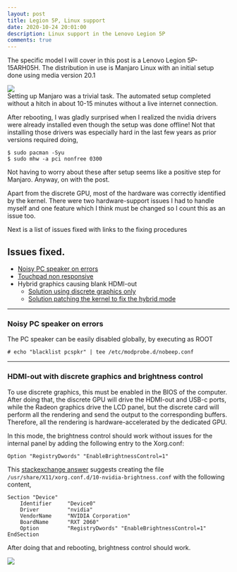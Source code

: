 ```yaml
---
layout: post
title: Legion 5P, Linux support
date: 2020-10-24 20:01:00
description: Linux support in the Lenovo Legion 5P
comments: true
---
```

The specific model I will cover in this post is a Lenovo Legion 5P-15ARH05H.
The distribution in use is Manjaro Linux with an initial setup done using media
version 20.1

<div class="row mt-3 mb-3">
    <div class="col-sm-2"></div>
    <div class="col-sm-8">
        <img class="img-fluid rounded z-depth-1"
src="{{ site.baseurl }}/assets/img/2020-10-24-manjaro.png">
    </div>
    <div class="col-sm-2"></div>
</div>
Setting up Manjaro was a trivial task. The automated setup completed without a
hitch in about 10-15 minutes without a live internet connection.

After rebooting, I was gladly surprised when I realized the nvidia drivers were
already installed even though the setup was done offline! Not that installing
those drivers was especially hard in the last few years as prior versions
required doing,
```
$ sudo pacman -Syu
$ sudo mhw -a pci nonfree 0300
```
Not having to worry about these after setup seems like a positive step for
Manjaro. Anyway, on with the post.

Apart from the discrete GPU, most of the hardware was correctly identified by
the kernel. There were two hardware-support issues I had to handle myself and
one feature which I think must be changed so I count this as an issue too. 

Next is a list of issues fixed with links to the fixing procedures

## Issues fixed.
- [Noisy PC speaker on errors](#noisy-pc-speaker-on-errors)
- [Touchpad non responsive](/blog/2020/legion-5P-touchpad-nonresponsive-fix.html)
- Hybrid graphics causing blank HDMI-out
  - [Solution using discrete graphics only](#hdmi-out-with-discrete-graphics-and-brightness-control)
  - [Solution patching the kernel to fix the hybrid mode](/blog/2020/legion-5P-hdmi-out-with-hybrid-graphics.html)

---
### Noisy PC speaker on errors

The PC speaker can be easily disabled globally, by executing as ROOT
```
# echo "blacklist pcspkr" | tee /etc/modprobe.d/nobeep.conf
```
---
### HDMI-out with discrete graphics and brightness control

To use discrete graphics, this must be enabled in the BIOS of the computer.
After doing that, the discrete GPU will drive the HDMI-out and USB-c ports,
while the Radeon graphics drive the LCD panel, but the discrete card will
perform all the rendering and send the output to the corresponding buffers.
Therefore, all the rendering is hardware-accelerated by the dedicated GPU.

In this mode, the brightness control should work without issues for the internal
panel by adding the following entry to the Xorg.conf:
```text
Option "RegistryDwords" "EnableBrightnessControl=1"
```

This [stackexchange answer](https://unix.stackexchange.com/a/610415) suggests
creating the file `/usr/share/X11/xorg.conf.d/10-nvidia-brightness.conf`
with the following content,
```text
Section "Device"
    Identifier     "Device0"
    Driver         "nvidia"
    VendorName     "NVIDIA Corporation"
    BoardName      "RXT 2060"
    Option         "RegistryDwords" "EnableBrightnessControl=1"
EndSection
```

After doing that and rebooting, brightness control should work.

<div class="row mt-3 mb-3">
  <div class="col-sm-4"></div>
  <div class="col-sm-4">
        <img class="img-fluid rounded z-depth-1"
src="{{ site.baseurl }}/assets/img/2020-10-24-Linux.png">
  </div>
<div class="col-sm-4"></div>
